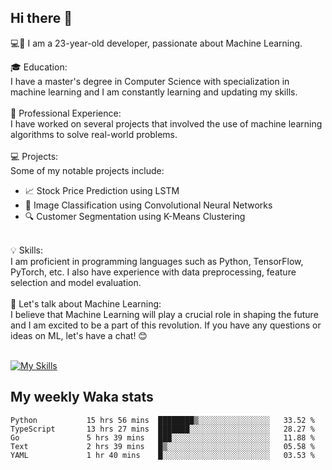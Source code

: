 ## Hi there 👋

💻🤖 I am a 23-year-old developer, passionate about Machine Learning.</br>

🎓 Education:</br>
I have a master's degree in Computer Science with specialization in machine learning and I am constantly learning and updating my skills.
</br></br>
💼 Professional Experience:</br>
I have worked on several projects that involved the use of machine learning algorithms to solve real-world problems.
</br></br>
💻 Projects:</br>
Some of my notable projects include:
</br>
- 📈 Stock Price Prediction using LSTM</br>
- 🤖 Image Classification using Convolutional Neural Networks</br>
- 🔍 Customer Segmentation using K-Means Clustering</br>
</br>
💡 Skills:</br>
I am proficient in programming languages such as Python, TensorFlow, PyTorch, etc. I also have experience with data preprocessing, feature selection and model evaluation.
</br></br>
💬 Let's talk about Machine Learning:</br>
I believe that Machine Learning will play a crucial role in shaping the future and I am excited to be a part of this revolution. If you have any questions or ideas on ML, let's have a chat! 😊
</br></br>

[![My Skills](https://skillicons.dev/icons?i=html,css,docker,express,figma,firebase,graphql,nodejs,react,ts,vue,py,pytorch)](https://skillicons.dev)

## My weekly Waka stats

<!--START_SECTION:waka-->

```text
Python           15 hrs 56 mins  ████████▒░░░░░░░░░░░░░░░░   33.52 %
TypeScript       13 hrs 27 mins  ███████░░░░░░░░░░░░░░░░░░   28.27 %
Go               5 hrs 39 mins   ███░░░░░░░░░░░░░░░░░░░░░░   11.88 %
Text             2 hrs 39 mins   █▒░░░░░░░░░░░░░░░░░░░░░░░   05.58 %
YAML             1 hr 40 mins    █░░░░░░░░░░░░░░░░░░░░░░░░   03.53 %
```

<!--END_SECTION:waka-->
